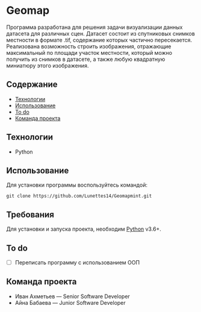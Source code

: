 # Geomap
Программа разработана для решения задачи визуализации данных датасета для различных сцен. Датасет состоит из спутниковых снимков местности в формате .tif, содержание которых частично пересекается. Реализована возможность строить изображения, отражающие максимальный по площади участок местности, который можно получить из снимков в датасете, а также любую квадратную миниатюру этого изображения.

## Содержание
- [Технологии](#технологии)
- [Использование](#использование)
- [To do](#to-do)
- [Команда проекта](#команда-проекта)

## Технологии
- Python

## Использование

Для установки программы воспользуйтесь командой:

    git clone https://github.com/Lunettes14/Geomapmint.git


## Требования
Для установки и запуска проекта, необходим [Python](https://www.python.org/) v3.6+.



## To do
- [ ] Переписать программу с использованием ООП

## Команда проекта

- Иван Ахметьев — Senior Software Developer
- Айна Бабаева — Junior Software Developer


